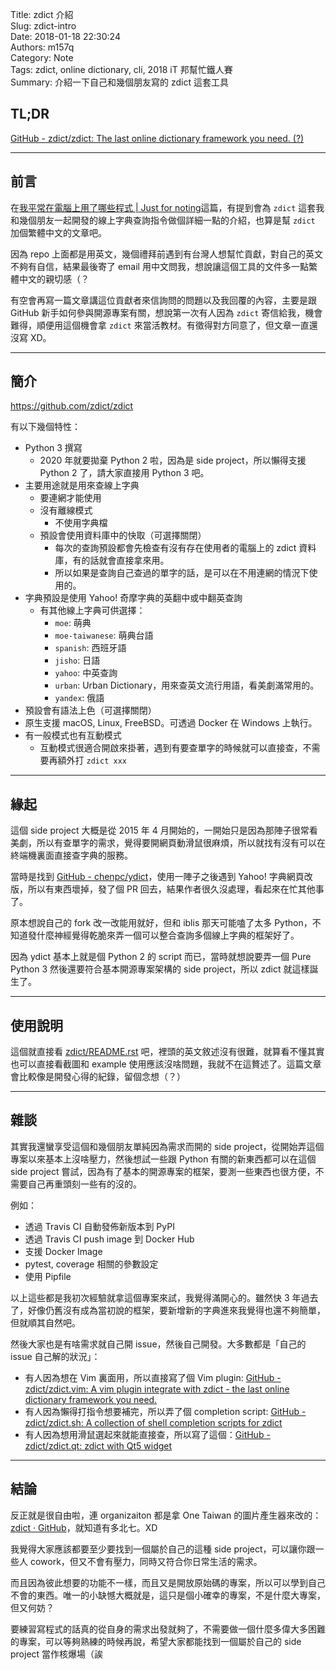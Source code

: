 Title: zdict 介紹  
Slug: zdict-intro  
Date: 2018-01-18 22:30:24  
Authors: m157q  
Category: Note  
Tags: zdict, online dictionary, cli, 2018 iT 邦幫忙鐵人賽  
Summary: 介紹一下自己和幾個朋友寫的 zdict 這套工具  
  
  
## TL;DR  
  
[GitHub - zdict/zdict: The last online dictionary framework you need. (?)](https://github.com/zdict/zdict)  
  
---  
  
## 前言  
  
在[我平常在電腦上用了哪些程式 | Just for noting](https://blog.m157q.tw/posts/2018/01/09/tools-i-use/)這篇，有提到會為 `zdict` 這套我和幾個朋友一起開發的線上字典查詢指令做個詳細一點的介紹，也算是幫 `zdict` 加個繁體中文的文章吧。  
  
因為 repo 上面都是用英文，幾個禮拜前遇到有台灣人想幫忙貢獻，對自己的英文不夠有自信，結果最後寄了 email 用中文問我，想說讓這個工具的文件多一點繁體中文的親切感（？  
  
有空會再寫一篇文章講這位貢獻者來信詢問的問題以及我回覆的內容，主要是跟 GitHub 新手如何參與開源專案有關，想說第一次有人因為 `zdict` 寄信給我，機會難得，順便用這個機會拿 `zdict` 來當活教材。有徵得對方同意了，但文章一直還沒寫 XD。  
  
---  
  
## 簡介  
  
<https://github.com/zdict/zdict>  
  
有以下幾個特性：  
  
+ Python 3 撰寫  
    + 2020 年就要拋棄 Python 2 啦，因為是 side project，所以懶得支援 Python 2 了，請大家直接用 Python 3 吧。  
+ 主要用途就是用來查線上字典  
    + 要連網才能使用  
    + 沒有離線模式  
        + 不使用字典檔  
    + 預設會使用資料庫中的快取（可選擇關閉）  
        + 每次的查詢預設都會先檢查有沒有存在使用者的電腦上的 zdict 資料庫，有的話就會直接拿來用。  
        + 所以如果是查詢自己查過的單字的話，是可以在不用連網的情況下使用的。  
+ 字典預設是使用 Yahoo! 奇摩字典的英翻中或中翻英查詢  
    + 有其他線上字典可供選擇：  
        + `moe`: 萌典  
        + `moe-taiwanese`: 萌典台語  
        + `spanish`: 西班牙語  
        + `jisho`: 日語  
        + `yahoo`: 中英查詢  
        + `urban`: Urban Dictionary，用來查英文流行用語，看美劇滿常用的。  
        + `yandex`: 俄語  
+ 預設會有語法上色（可選擇關閉）  
+ 原生支援 macOS, Linux, FreeBSD。可透過 Docker 在 Windows 上執行。  
+ 有一般模式也有互動模式  
    + 互動模式很適合開啟來掛著，遇到有要查單字的時候就可以直接查，不需要再額外打 `zdict xxx`  
  
---  
  
## 緣起  
  
這個 side project 大概是從 2015 年 4 月開始的，一開始只是因為那陣子很常看美劇，所以有查單字的需求，覺得要開網頁動滑鼠很麻煩，所以就找有沒有可以在終端機裏面直接查字典的服務。  
  
當時是找到 [GitHub - chenpc/ydict](https://github.com/chenpc/ydict)，使用一陣子之後遇到 Yahoo! 字典網頁改版，所以有東西壞掉，發了個 PR 回去，結果作者很久沒處理，看起來在忙其他事了。  
  
原本想說自己的 fork 改一改能用就好，但和 iblis 那天可能嗑了太多 Python，不知道發什麼神經覺得乾脆來弄一個可以整合查詢多個線上字典的框架好了。  
  
因為 ydict 基本上就是個 Python 2 的 script 而已，當時就想說要弄一個 Pure Python 3 然後還要符合基本開源專案架構的 side project，所以 zdict 就這樣誕生了。  
  
---  
  
## 使用說明  
  
這個就直接看 [zdict/README.rst](https://github.com/zdict/zdict/blob/master/README.rst) 吧，裡頭的英文敘述沒有很難，就算看不懂其實也可以直接看截圖和 example 使用應該沒啥問題，我就不在這贅述了。這篇文章會比較像是開發心得的紀錄，留個念想（？）  
  
---  
  
## 雜談  
  
其實我還蠻享受這個和幾個朋友單純因為需求而開的 side project，從開始弄這個專案以來基本上沒啥壓力，然後想試一些跟 Python 有關的新東西都可以在這個 side project 嘗試，因為有了基本的開源專案的框架，要測一些東西也很方便，不需要自己再重頭刻一些有的沒的。  
  
例如：  
  
+ 透過 Travis CI 自動發佈新版本到 PyPI  
+ 透過 Travis CI push image 到 Docker Hub  
+ 支援 Docker Image  
+ pytest, coverage 相關的參數設定  
+ 使用 Pipfile  
  
以上這些都是我初次經驗就拿這個專案來試，我覺得滿開心的。雖然快 3 年過去了，好像仍舊沒有成為當初說的框架，要新增新的字典進來我覺得也還不夠簡單，但就順其自然吧。  
  
然後大家也是有啥需求就自己開 issue，然後自己開發。大多數都是「自己的 issue 自己解的狀況」：  
  
+ 有人因為想在 Vim 裏面用，所以直接寫了個 Vim plugin: [GitHub - zdict/zdict.vim: A vim plugin integrate with zdict - the last online dictionary framework you need.](https://github.com/zdict/zdict.vim)  
+ 有人因為懶得打指令想要補完，所以弄了個 completion script: [GitHub - zdict/zdict.sh: A collection of shell completion scripts for zdict](https://github.com/zdict/zdict.sh)  
+ 有人因為想用滑鼠選起來就能直接查，所以寫了這個：[GitHub - zdict/zdict.qt: zdict with Qt5 widget](https://github.com/zdict/zdict.qt)  
  
---  
  
## 結論  
  
反正就是很自由啦，連 organizaiton 都是拿 One Taiwan 的圖片產生器來改的：[zdict · GitHub](https://github.com/zdict)，就知道有多北七。XD  
  
我覺得大家應該都要至少要找到一個屬於自己的這種 side project，可以讓你跟一些人 cowork，但又不會有壓力，同時又符合你日常生活的需求。  
  
而且因為彼此想要的功能不一樣，而且又是開放原始碼的專案，所以可以學到自己不會的東西。唯一的小缺憾大概就是，這只是個小確幸的專案，不是什麼大專案，但又何妨？  
  
要練習寫程式的話真的從自身的需求出發就夠了，不需要做一個什麼多偉大多困難的專案，可以等夠熟練的時候再說，希望大家都能找到一個屬於自己的 side project 當作核爆場（誒  
